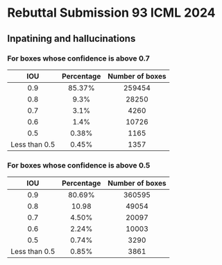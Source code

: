 # Rebuttal Submission 93 ICML 2024
## Inpatining and hallucinations
### For boxes whose confidence is above 0.7
|**IOU**|	**Percentage** | **Number of boxes** |
| :-----: | :---: | :---: |
|0.9		|	85.37%	|259454|
|0.8	|		9.3%	|	28250|
|0.7		|	3.1%	|	4260|
|0.6	|		1.4% 	|	10726|
|0.5	|		0.38%	|	1165|
|Less than 0.5	|	0.45%	|	1357 |   

### For boxes whose confidence is above 0.5
|**IOU**|	**Percentage** | **Number of boxes** |
| :-----: | :---: | :---: |
|0.9	|		80.69%|	360595 |
|0.8	|		10.98	|	49054 |
|0.7	|		4.50%	|	20097 |
|0.6	|		2.24% |	10003 |
|0.5	|		0.74%	|	3290 |
|Less than 0.5 |	0.85%	|	3861 |
